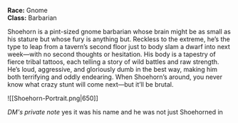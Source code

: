 **Race:** Gnome  
**Class:** Barbarian

Shoehorn is a pint-sized gnome barbarian whose brain might be as small as his stature but whose fury is anything but. Reckless to the extreme, he’s the type to leap from a tavern’s second floor just to body slam a dwarf into next week—with no second thoughts or hesitation. His body is a tapestry of fierce tribal tattoos, each telling a story of wild battles and raw strength. He’s loud, aggressive, and gloriously dumb in the best way, making him both terrifying and oddly endearing. When Shoehorn’s around, you never know what crazy stunt will come next—but it’ll be brutal.


![[Shoehorn-Portrait.png|650]]

*DM's private note*
yes it was his name and he was not just Shoehorned in